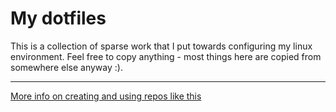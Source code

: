 # My dotfiles

This is a collection of sparse work that I put towards configuring my linux environment. Feel free to copy anything - most things here are copied from somewhere else anyway :).

---

[More info on creating and using repos like this](https://www.atlassian.com/git/tutorials/dotfiles)
